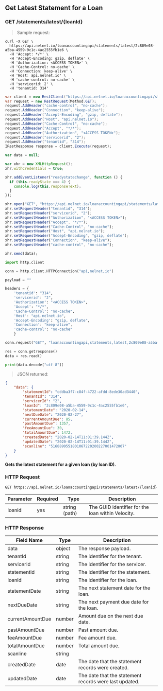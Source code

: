 <!--Endpoint introduction -->
## Get Latest Statement for a Loan

### GET /statements/latest/{loanId}

<!-- RIGHT: code samples -->

> Sample request:

```shell
curl -X GET \
  https://api.nelnet.io/loanaccountingapi/statements/latest/2c809e08-a5ba-4559-9c1c-4ac2555fb1e6 \
  -H 'Accept: */*' \
  -H 'Accept-Encoding: gzip, deflate' \
  -H 'Authorization: <ACCESS TOKEN>' \
  -H 'Cache-Control: no-cache' \
  -H 'Connection: keep-alive' \
  -H 'Host: api.nelnet.io' \
  -H 'cache-control: no-cache' \
  -H 'servicerid: 2' \
  -H 'tenantid: 314'
```

```csharp
var client = new RestClient("https://api.nelnet.io/loanaccountingapi/statements/latest/2c809e08-a5ba-4559-9c1c-4ac2555fb1e6");
var request = new RestRequest(Method.GET);
request.AddHeader("cache-control", "no-cache");
request.AddHeader("Connection", "keep-alive");
request.AddHeader("Accept-Encoding", "gzip, deflate");
request.AddHeader("Host", "api.nelnet.io");
request.AddHeader("Cache-Control", "no-cache");
request.AddHeader("Accept", "*/*");
request.AddHeader("Authorization", "<ACCESS TOKEN>");
request.AddHeader("servicerid", "2");
request.AddHeader("tenantid", "314");
IRestResponse response = client.Execute(request);
```

```javascript
var data = null;

var xhr = new XMLHttpRequest();
xhr.withCredentials = true;

xhr.addEventListener("readystatechange", function () {
  if (this.readyState === 4) {
    console.log(this.responseText);
  }
});

xhr.open("GET", "https://api.nelnet.io/loanaccountingapi/statements/latest/2c809e08-a5ba-4559-9c1c-4ac2555fb1e6");
xhr.setRequestHeader("tenantid", "314");
xhr.setRequestHeader("servicerid", "2");
xhr.setRequestHeader("Authorization", "<ACCESS TOKEN>");
xhr.setRequestHeader("Accept", "*/*");
xhr.setRequestHeader("Cache-Control", "no-cache");
xhr.setRequestHeader("Host", "api.nelnet.io");
xhr.setRequestHeader("Accept-Encoding", "gzip, deflate");
xhr.setRequestHeader("Connection", "keep-alive");
xhr.setRequestHeader("cache-control", "no-cache");

xhr.send(data);
```

```python
import http.client

conn = http.client.HTTPConnection("api,nelnet,io")

payload = ""

headers = {
    'tenantid': "314",
    'servicerid': "2",
    'Authorization': "<ACCESS TOKEN>",
    'Accept': "*/*",
    'Cache-Control': "no-cache",
    'Host': "api.nelnet.io",
    'Accept-Encoding': "gzip, deflate",
    'Connection': "keep-alive",
    'cache-control': "no-cache"
    }

conn.request("GET", "loanaccountingapi,statements,latest,2c809e08-a5ba-4559-9c1c-4ac2555fb1e6", payload, headers)

res = conn.getresponse()
data = res.read()

print(data.decode("utf-8"))
```

> JSON returned:

```json
{
    "data": {
        "statementId": "cddba3f7-c84f-4722-afdd-8ede30ad3440",
        "tenantId": "314",
        "servicerId": "2",
        "loanId": "2c809e08-a5ba-4559-9c1c-4ac2555fb1e6",
        "statementDate": "2020-02-14",
        "nextDueDate": "2020-02-27",
        "currentAmountDue": 85,
        "pastAmountDue": 1357,
        "feeAmountDue": 30,
        "totalAmountDue": 1472,
        "createdDate": "2020-02-14T11:01:39.144Z",
        "updatedDate": "2020-02-14T11:01:39.144Z",
        "scanline": "5168899551801067220200227001472007"
    }
}
```

<!-- LEFT: documentation -->

**Gets the latest statement for a given loan (by loan ID).**

### HTTP Request

`GET https://api.nelnet.io/loanaccountingapi/statements/latest/{loanid}`

Parameter | Required | Type   | Description
----------| -------- | ------ | -----------
loanid | yes | string (path) | The GUID identifier for the loan within Velocity.

### HTTP Response

Field Name | Type | Description
---------- | ------- | -------
data | object | The response payload.
tenantId | string | The identifier for the tenant.
servicerId | string | The identifier for the servicer.
statementId | string | The identifier for the statement.
loanId | string | The identifier for the loan.
statementDate | string | The next statement date for the loan.
nextDueDate | string | The next payment due date for the loan.
currentAmountDue | number | Amount due on the next due date.
pastAmountDue | number | Past amount due.
feeAmountDue | number | Fee amount due.
totalAmountDue | number | Total amount due.
scanline | string | 
createdDate | date | The date that the statement records were created.
updatedDate | date | The date that the statement records were last updated.